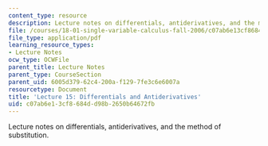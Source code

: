 ```yaml
---
content_type: resource
description: Lecture notes on differentials, antiderivatives, and the method of substitution.
file: /courses/18-01-single-variable-calculus-fall-2006/c07ab6e13cf8684dd98b2650b64672fb_lec15.pdf
file_type: application/pdf
learning_resource_types:
- Lecture Notes
ocw_type: OCWFile
parent_title: Lecture Notes
parent_type: CourseSection
parent_uid: 6005d379-62c4-200a-f129-7fe3c6e6007a
resourcetype: Document
title: 'Lecture 15: Differentials and Antiderivatives'
uid: c07ab6e1-3cf8-684d-d98b-2650b64672fb
---
```

Lecture notes on differentials, antiderivatives, and the method of substitution.

